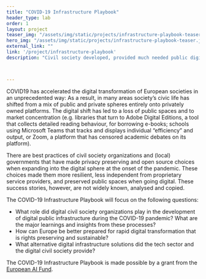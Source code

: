 ```yaml
---
title: "COVID-19 Infrastructure Playbook"
header_type: lab
order: 1
layout: project
teaser_img: "/assets/img/static/projects/infrastructure-playbook-teaser.jpg"
hero_img: "/assets/img/static/projects/infrastructure-playbook-teaser.jpg"
external_link: ""
link: '/project/infrastructure-playbook'
description: "Civil society developed, provided much needed public digital infrastructure during the pandemic – or criticized it, where necessary. What can we learn from their work to be better prepared for rapid digital transformation that is rights preserving and sustainable?"



---
```

<p>
COVID19 has accelerated the digital transformation of European societies in an unprecedented way: As a result, in many areas society’s civic life has shifted from a mix of public and private spheres entirely onto privately owned platforms. The digital shift has led to a loss of public spaces and to market concentration (e.g. libraries that turn to Adobe Digital Editions, a tool that collects detailed reading behaviour, for borrowing e-books; schools using Microsoft Teams that tracks and displays individual “efficiency” and output, or Zoom, a platform that has censored academic debates on its platform).
  </p>

<p>
There are best practices of civil society organizations and (local) governments that have made privacy preserving and open source choices when expanding into the digital sphere at the onset of the pandemic. These choices made them more resilient, less independent from proprietary service providers, and preserved public spaces when going digital. These success stories, however, are not widely known, analysed and copied.
  </p>

<p>
The COVID-19 Infrastructure Playbook will focus on the following questions:
<ul>
<li>What role did digital civil society organizations play in the development of digital public infrastructure during the COVID-19 pandemic? What are the major learnings and insights from these processes?</li>

<li>How can Europe be better prepared for rapid digital transformation that is rights preserving and sustainable?</li>

<li>What alternative digital infrastructure solutions did the tech sector and the digital civil society provide?</li>
  </ul>
  </p>

<p>
The COVID-19 Infrastructure Playbook is made possible by a grant from the <a href="https://europeanaifund.org/tech-and-covid-19-grant/">European AI Fund</a>.
  </p>

